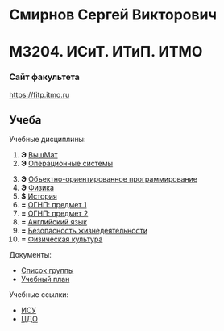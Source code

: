 # Смирнов Сергей Викторович
# M3204. ИСиТ. ИТиП. ИТМО

### Сайт факультета
https://fitp.itmo.ru

## Учеба

Учебные дисциплины:

1) **Э** [ВышМат](Subjects/HigherMathematics.md)
2) **Э** [Операционные системы](Subjects/OperatingSystems.md)
3. **Э** [Объектно-ориентированное программирование](Subjects/ObjectOrientedProgramming.md)
4. **Э** [Физика](Subjects/Physics.md)
5. **$** [История](Subjects/History.md)
6.  **=** [ОГНП: предмет 1](Subjects/Chosen1.md)
7. **=** [ОГНП: предмет 2](Subjects/Chosen2.md)
8. **=** [Английский язык](Subjects/English.md)
9. **=** [Безопасность жизнедеятельности](Subjects/LifeSafety.md)
10. **=** [Физическая культура](https://isu.ifmo.ru/pls/apex/f?p=2153:15:108337501947348::NO:RP,3::)


Документы:
* [Список группы](GroupList.md)
* [Учебный план](Files/09.03.02_programmirovanie__i_internet-tehnologii.pdf)

Учебные ссылки:
* [ИСУ](https://isu.ifmo.ru/)
* [ЦДО](https://de.ifmo.ru/)
